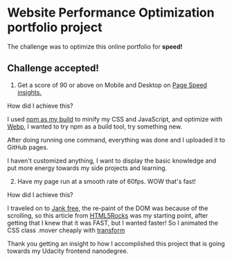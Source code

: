 # Website Performance Optimization portfolio project

The challenge was to optimize this online portfolio for <b>speed!</b>

## Challenge accepted!

1.  Get a score of 90 or above on Mobile and Desktop on [Page Speed insights.](https://developers.google.com/speed/pagespeed/insights/)

How did I achieve this?

I used [npm as my build](http://blog.keithcirkel.co.uk/how-to-use-npm-as-a-build-tool/) to minify my CSS and JavaScript, and optimize with [Webp](https://www.npmjs.com/package/webp-bin), I wanted to try npm as a build tool, try something new.

After doing running one command, everything was done and I uploaded it to GitHub pages.

I haven't customized anything, I want to display the basic knowledge and put more energy towards my side projects and learning.

2. Have my page run at a smooth rate of 60fps.  WOW that's fast!

How did I achieve this?

I traveled on to [Jank free](jankfree.org), the re-paint of the DOM was because of the scrolling, so this article from [HTML5Rocks](http://www.html5rocks.com/en/tutorials/speed/scrolling/) was my starting point, after getting that I knew that it was FAST, but I wanted faster!  So I animated the CSS class .mover cheaply with [transform](http://www.html5rocks.com/en/tutorials/speed/high-performance-animations/)


Thank you getting an insight to how I accomplished this project that is going towards my Udacity frontend nanodegree.
